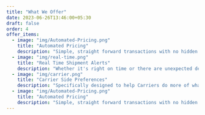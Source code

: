 ```yaml
---
title: "What We Offer"
date: 2023-06-26T13:46:00+05:30
draft: false
order: 4
offer_items:
  - image: "img/Automated-Pricing.png"
    title: "Automated Pricing"
    description: "Simple, straight forward transactions with no hidden surprises or last minute fee changes."
  - image: "img/real-time.png"
    title: "Real Time Shipment Alerts"
    description: "Whether it's right on time or there are unexpected delays, you'll know each step of the way."
  - image: "img/carrier.png"
    title: "Carrier Side Preferences"
    description: "Specifically designed to help Carriers do more of what they want, when they want to do it."
  - image: "img/Automated-Pricing.png"
    title: "Automated Pricing"
    description: "Simple, straight forward transactions with no hidden surprises or last minute fee changes."
---
```


